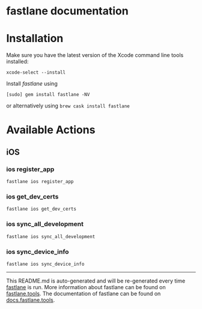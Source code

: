 fastlane documentation
================
# Installation

Make sure you have the latest version of the Xcode command line tools installed:

```
xcode-select --install
```

Install _fastlane_ using
```
[sudo] gem install fastlane -NV
```
or alternatively using `brew cask install fastlane`

# Available Actions
## iOS
### ios register_app
```
fastlane ios register_app
```

### ios get_dev_certs
```
fastlane ios get_dev_certs
```

### ios sync_all_development
```
fastlane ios sync_all_development
```

### ios sync_device_info
```
fastlane ios sync_device_info
```


----

This README.md is auto-generated and will be re-generated every time [fastlane](https://fastlane.tools) is run.
More information about fastlane can be found on [fastlane.tools](https://fastlane.tools).
The documentation of fastlane can be found on [docs.fastlane.tools](https://docs.fastlane.tools).
